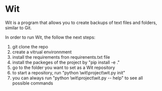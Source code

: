 # Wit

Wit is a program that allows you to create backups of text files and folders, similar to Git.

In order to run Wit, the follow the next steps:
1. git clone the repo
2. create a vitrual environnment
3. install the requirements fron requirenents.txt file
4. install the packeges of the project by "pip install -e ."
5. go to the folder you want to set as a Wit repository
6. to start a repository, run "python <path>\wit\project\wit.py init"
7. you can always run "python <path>\wit\project\wit.py -- help" to see all possible commands
